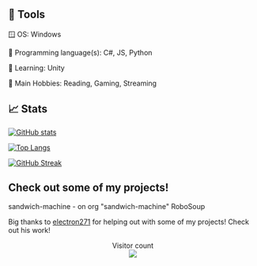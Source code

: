 ## 🔧 Tools

🪟 OS: Windows

💾 Programming language(s): C#, JS, Python

📖 Learning: Unity

🔧 Main Hobbies: Reading, Gaming, Streaming

## 📈 Stats

[![GitHub stats](https://github-readme-stats.vercel.app/api?username=SoupDevHub&show_icons=true&theme=synthwave&include_all_commits=true)](https://github.com/SoupDevHub/SoupDevHub)

[![Top Langs](https://github-readme-stats.vercel.app/api/top-langs/?username=SoupDevHub&langs_count=10&exclude_repo=TerminalInATerminal&layout=compact)](https://github.com/SoupDevHub/SoupDevHub)

[![GitHub Streak](http://github-readme-streak-stats.herokuapp.com?user=SoupDevHub&theme=synthwave)](https://git.io/streak-stats)

## Check out some of my projects!

sandwich-machine -  on org "sandwich-machine"
RoboSoup

Big thanks to [electron271](https://github.com/electron271) for helping out with some of my projects! Check out his work!

<p align="center"> 
  Visitor count<br>
  <img src="https://profile-counter.glitch.me/SoupDevHub/count.svg" />
</p>


